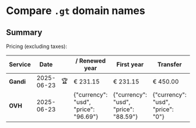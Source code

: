 # Compare `.gt` domain names

## Summary

Pricing (excluding taxes):

| Service | Date |  | / Renewed year | First year | Transfer | Restoration |
|--|--|--|--|--|--|--|
| **Gandi** | 2025-06-23 | 🏆 | € 231.15 | € 231.15 | € 450.00 |  |
| **OVH** | 2025-06-23 |  | {"currency": "usd", "price": "96.69"} | {"currency": "usd", "price": "88.59"} | {"currency": "usd", "price": "0"} |  |
